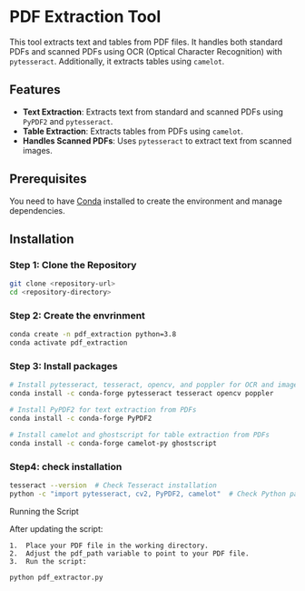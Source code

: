 # PDF Extraction Tool

This tool extracts text and tables from PDF files. It handles both standard PDFs and scanned PDFs using OCR (Optical Character Recognition) with `pytesseract`. Additionally, it extracts tables using `camelot`.

## Features

- **Text Extraction**: Extracts text from standard and scanned PDFs using `PyPDF2` and `pytesseract`.
- **Table Extraction**: Extracts tables from PDFs using `camelot`.
- **Handles Scanned PDFs**: Uses `pytesseract` to extract text from scanned images.

## Prerequisites

You need to have [Conda](https://docs.conda.io/en/latest/miniconda.html) installed to create the environment and manage dependencies.

## Installation

### Step 1: Clone the Repository

```bash
git clone <repository-url>
cd <repository-directory>
```
### Step 2: Create the envrinment
```bash
conda create -n pdf_extraction python=3.8
conda activate pdf_extraction
```
### Step 3: Install packages
```bash
# Install pytesseract, tesseract, opencv, and poppler for OCR and image processing
conda install -c conda-forge pytesseract tesseract opencv poppler

# Install PyPDF2 for text extraction from PDFs
conda install -c conda-forge PyPDF2

# Install camelot and ghostscript for table extraction from PDFs
conda install -c conda-forge camelot-py ghostscript
```

### Step4: check installation
```bash
tesseract --version  # Check Tesseract installation
python -c "import pytesseract, cv2, PyPDF2, camelot"  # Check Python packages
```
Running the Script

After updating the script:

	1.	Place your PDF file in the working directory.
	2.	Adjust the pdf_path variable to point to your PDF file.
	3.	Run the script:

```bash
python pdf_extractor.py
```

